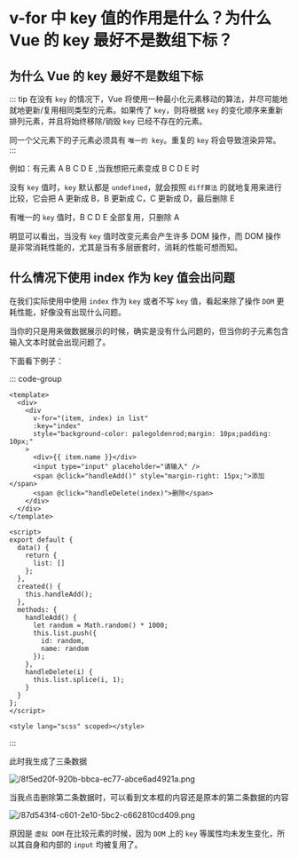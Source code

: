 # v-for 中 key 值的作用是什么？为什么 Vue 的 key 最好不是数组下标？

<article-info/>

## 为什么 Vue 的 key 最好不是数组下标

::: tip
在没有 `key` 的情况下，Vue 将使用一种最小化元素移动的算法，并尽可能地就地更新/复用相同类型的元素。如果传了 `key`，则将根据 `key` 的变化顺序来重新排列元素，并且将始终移除/销毁 `key` 已经不存在的元素。

同一个父元素下的子元素必须具有 `唯一的 key`。重复的 `key` 将会导致渲染异常。
:::

例如：有元素 A B C D E ,当我想把元素变成 B C D E 时

没有 `key` 值时，`key` 默认都是 `undefined`，就会按照 `diff算法` 的就地复用来进行比较，它会把 A 更新成 B，B 更新成 C，C 更新成 D，最后删除 E

有唯一的 `key` 值时，B C D E 全部复用，只删除 A

明显可以看出，当没有 `key` 值时改变元素会产生许多 DOM 操作，而 DOM 操作 是非常消耗性能的，尤其是当有多层嵌套时，消耗的性能可想而知。

## 什么情况下使用 index 作为 key 值会出问题

在我们实际使用中使用 `index` 作为 `key` 或者不写 `key` 值，看起来除了操作 `DOM` 更耗性能，好像没有出现什么问题。

当你的只是用来做数据展示的时候，确实是没有什么问题的，但当你的子元素包含输入文本时就会出现问题了。

下面看下例子：

::: code-group

```vue
<template>
  <div>
    <div
      v-for="(item, index) in list"
      :key="index"
      style="background-color: palegoldenrod;margin: 10px;padding: 10px;"
    >
      <div>{{ item.name }}</div>
      <input type="input" placeholder="请输入" />
      <span @click="handleAdd()" style="margin-right: 15px;">添加</span>
      <span @click="handleDelete(index)">删除</span>
    </div>
  </div>
</template>

<script>
export default {
  data() {
    return {
      list: []
    };
  },
  created() {
    this.handleAdd();
  },
  methods: {
    handleAdd() {
      let random = Math.random() * 1000;
      this.list.push({
        id: random,
        name: random
      });
    },
    handleDelete(i) {
      this.list.splice(i, 1);
    }
  }
};
</script>

<style lang="scss" scoped></style>
```

:::

此时我生成了三条数据

![/8f5ed20f-920b-bbca-ec77-abce6ad4921a.png](/8f5ed20f-920b-bbca-ec77-abce6ad4921a.png)

当我点击删除第二条数据时，可以看到文本框的内容还是原本的第二条数据的内容

![/87d543f4-c601-2e10-5bc2-c662810cd409.png](/87d543f4-c601-2e10-5bc2-c662810cd409.png)

原因是 `虚拟 DOM` 在比较元素的时候，因为 `DOM` 上的 `key` 等属性均未发生变化，所以其自身和内部的 `input` 均被复用了。
